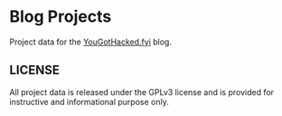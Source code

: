 # Blog Projects

Project data for the [YouGotHacked.fyi](https://blog.yougothacked.fyi) blog.

## LICENSE

All project data is released under the GPLv3 license and is provided for instructive
and informational purpose only.
